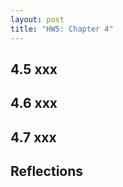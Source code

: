 ```yaml
---
layout: post
title: "HW5: Chapter 4"
---
```


## 4.5 xxx


## 4.6 xxx


## 4.7 xxx





## Reflections


